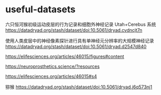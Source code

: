 # useful-datasets

六只恒河猴初级运动皮层的行为记录和细胞外神经记录  Utah+Cerebus 系统 
https://datadryad.org/stash/dataset/doi:10.5061/dryad.cvdncjt7n

使用人类皮层中的神经像素探针进行具有单神经元分辨率的大规模神经记录  
https://datadryad.org/stash/dataset/doi:10.5061/dryad.d2547d840

https://elifesciences.org/articles/46015/figures#content

https://neuroprosthetics.science/?resources

https://elifesciences.org/articles/46015#s4

猕猴
https://datadryad.org/stash/dataset/doi:10.5061/dryad.j6q573nj1
